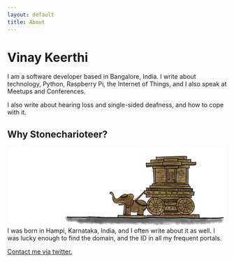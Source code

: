 ```yaml
---
layout: default
title: About
---
```


# Vinay Keerthi

I am a software developer based in Bangalore, India. I write about technology,
Python, Raspberry Pi, the Internet of Things, and I also speak at Meetups and
Conferences.

I also write about hearing loss and single-sided deafness, and how to cope with it.

## Why Stonecharioteer?

![Stonecharioteer Logo](/assets/images/logo/stonecharioteer-large.png)
I was born in Hampi, Karnataka, India, and I often write about it as well. I was lucky enough to find the domain, and the ID in all my frequent portals.

[Contact me via twitter.](https://twitter.com/stonecharioteer)
